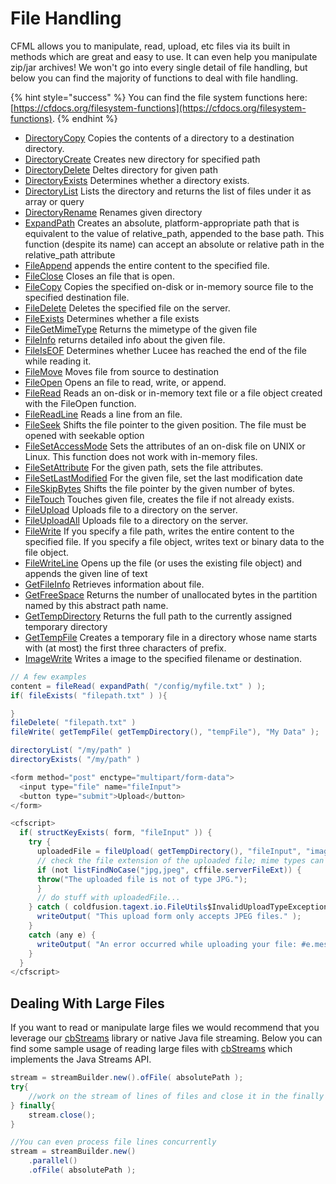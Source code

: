 # File Handling

CFML allows you to manipulate, read, upload, etc files via its built in methods which are great and easy to use. It can even help you manipulate zip/jar archives!  We won't go into every single detail of file handling, but below you can find the majority of functions to deal with file handling. 

{% hint style="success" %}
You can find the file system functions here: [https://cfdocs.org/filesystem-functions](https://cfdocs.org/filesystem-functions).
{% endhint %}

* [DirectoryCopy](https://docs.lucee.org/reference/functions/directorycopy.html) Copies the contents of a directory to a destination directory.
* [DirectoryCreate](https://docs.lucee.org/reference/functions/directorycreate.html) Creates new directory for specified path
* [DirectoryDelete](https://docs.lucee.org/reference/functions/directorydelete.html) Deltes directory for given path
* [DirectoryExists](https://docs.lucee.org/reference/functions/directoryexists.html) Determines whether a directory exists.
* [DirectoryList](https://docs.lucee.org/reference/functions/directorylist.html) Lists the directory and returns the list of files under it as array or query
* [DirectoryRename](https://docs.lucee.org/reference/functions/directoryrename.html) Renames given directory
* [ExpandPath](https://docs.lucee.org/reference/functions/expandpath.html) Creates an absolute, platform-appropriate path that is equivalent to the value of relative\_path, appended to the base path. This function \(despite its name\) can accept an absolute or relative path in the relative\_path attribute
* [FileAppend](https://docs.lucee.org/reference/functions/fileappend.html) appends the entire content to the specified file.
* [FileClose](https://docs.lucee.org/reference/functions/fileclose.html) Closes an file that is open.
* [FileCopy](https://docs.lucee.org/reference/functions/filecopy.html) Copies the specified on-disk or in-memory source file to the specified destination file.
* [FileDelete](https://docs.lucee.org/reference/functions/filedelete.html) Deletes the specified file on the server.
* [FileExists](https://docs.lucee.org/reference/functions/fileexists.html) Determines whether a file exists
* [FileGetMimeType](https://docs.lucee.org/reference/functions/filegetmimetype.html) Returns the mimetype of the given file
* [FileInfo](https://docs.lucee.org/reference/functions/fileinfo.html) returns detailed info about the given file.
* [FileIsEOF](https://docs.lucee.org/reference/functions/fileiseof.html) Determines whether Lucee has reached the end of the file while reading it.
* [FileMove](https://docs.lucee.org/reference/functions/filemove.html) Moves file from source to destination
* [FileOpen](https://docs.lucee.org/reference/functions/fileopen.html) Opens an file to read, write, or append.
* [FileRead](https://docs.lucee.org/reference/functions/fileread.html) Reads an on-disk or in-memory text file or a file object created with the FileOpen function.
* [FileReadLine](https://docs.lucee.org/reference/functions/filereadline.html) Reads a line from an file.
* [FileSeek](https://docs.lucee.org/reference/functions/fileseek.html) Shifts the file pointer to the given position. The file must be opened with seekable option
* [FileSetAccessMode](https://docs.lucee.org/reference/functions/filesetaccessmode.html) Sets the attributes of an on-disk file on UNIX or Linux. This function does not work with in-memory files.
* [FileSetAttribute](https://docs.lucee.org/reference/functions/filesetattribute.html) For the given path, sets the file attributes.
* [FileSetLastModified](https://docs.lucee.org/reference/functions/filesetlastmodified.html) For the given file, set the last modification date
* [FileSkipBytes](https://docs.lucee.org/reference/functions/fileskipbytes.html) Shifts the file pointer by the given number of bytes.
* [FileTouch](https://docs.lucee.org/reference/functions/filetouch.html) Touches given file, creates the file if not already exists.
* [FileUpload](https://docs.lucee.org/reference/functions/fileupload.html) Uploads file to a directory on the server.
* [FileUploadAll](https://docs.lucee.org/reference/functions/fileuploadall.html) Uploads file to a directory on the server.
* [FileWrite](https://docs.lucee.org/reference/functions/filewrite.html) If you specify a file path, writes the entire content to the specified file. If you specify a file object, writes text or binary data to the file object.
* [FileWriteLine](https://docs.lucee.org/reference/functions/filewriteline.html) Opens up the file \(or uses the existing file object\) and appends the given line of text
* [GetFileInfo](https://docs.lucee.org/reference/functions/getfileinfo.html) Retrieves information about file.
* [GetFreeSpace](https://docs.lucee.org/reference/functions/getfreespace.html) Returns the number of unallocated bytes in the partition named by this abstract path name.
* [GetTempDirectory](https://docs.lucee.org/reference/functions/gettempdirectory.html) Returns the full path to the currently assigned temporary directory
* [GetTempFile](https://docs.lucee.org/reference/functions/gettempfile.html) Creates a temporary file in a directory whose name starts with \(at most\) the first three characters of prefix.
* [ImageWrite](https://docs.lucee.org/reference/functions/imagewrite.html) Writes a image to the specified filename or destination.

```java
// A few examples
content = fileRead( expandPath( "/config/myfile.txt" ) );
if( fileExists( "filepath.txt" ) ){

}
fileDelete( "filepath.txt" )
fileWrite( getTempFile( getTempDirectory(), "tempFile"), "My Data" );

directoryList( "/my/path" )
directoryExists( "/my/path" )

<form method="post" enctype="multipart/form-data">
  <input type="file" name="fileInput">
  <button type="submit">Upload</button>
</form>

<cfscript>
  if( structKeyExists( form, "fileInput" )) {
    try {
      uploadedFile = fileUpload( getTempDirectory(), "fileInput", "image/jpeg,image/pjpeg", "MakeUnique" );
      // check the file extension of the uploaded file; mime types can be spoofed
      if (not listFindNoCase("jpg,jpeg", cffile.serverFileExt)) {
      throw("The uploaded file is not of type JPG.");
      }
      // do stuff with uploadedFile...
    } catch ( coldfusion.tagext.io.FileUtils$InvalidUploadTypeException e ) {
      writeOutput( "This upload form only accepts JPEG files." );
    }
    catch (any e) {
      writeOutput( "An error occurred while uploading your file: #e.message#" );
    }
  }
</cfscript>

```

## Dealing With Large Files

If you want to read or manipulate large files we would recommend that you leverage our [cbStreams](https://forgebox.io/view/cbstreams) library or native Java file streaming.  Below you can find some sample usage of reading large files with [cbStreams](https://forgebox.io/view/cbstreams) which implements the Java Streams API.

```java
stream = streamBuilder.new().ofFile( absolutePath );
try{
    //work on the stream of lines of files and close it in the finally block
} finally{
    stream.close();
}

//You can even process file lines concurrently
stream = streamBuilder.new()
    .parallel()
    .ofFile( absolutePath );
```





